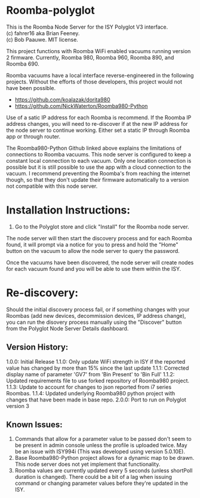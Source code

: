 # Roomba-polyglot
This is the Roomba Node Server for the ISY Polyglot V3 interface.  
(c) fahrer16 aka Brian Feeney.  
(c) Bob Paauwe.
MIT license. 

This project functions with Roomba WiFi enabled vacuums running version 2 firmware.  Currently, Roomba 980, Roomba 960, Roomba 890, and Roomba 690.

Roomba vacuums have a local interface reverse-engineered in the following projects.  Without the efforts of those developers, this project would not have been possible.
 * https://github.com/koalazak/dorita980
 * https://github.com/NickWaterton/Roomba980-Python

Use of a satic IP address for each Roomba is recommend.  If the Roomba IP address changes, you will need to re-discover if at the new IP address for the node server to continue working.  Either set a static IP through Roomba app or through router.

The Roomba980-Python Github linked above explains the limitations of connections to Roomba vacuums.  This node server is configured to keep a constant local connection to each vacuum.  Only one location connection is possible but it is still possible to use the app with a cloud connection to the vacuum.  I recommend preventing the Roomba's from reaching the internet though, so that they don't update their firmware automatically to a version not compatible with this node server.
 
# Installation Instructions:
1. Go to the Polyglot store and click "Install" for the Roomba node server.

The node server will then start the discovery process and for each Roomba found, it will prompt via a notice for you to press and hold the "Home" button on the vacuum to allow the node server to query the password.

Once the vacuums have been discovered, the node server will create nodes for each vacuum found and you will be able to use them within the ISY.

# Re-discovery:
Should the initial discovery process fail, or if something changes with your Roombas (add new devices, decommission devices, IP address change), you can run the disovery process manually using the "Discover" button from the Polyglot Node Server Details dashboard.
  
## Version History:
1.0.0: Initial Release
1.1.0: Only update WiFi strength in ISY if the reported value has changed by more than 15% since the last update
1.1.1: Corrected display name of parameter 'GV7' from 'Bin Present' to 'Bin Full'
1.1.2: Updated requirements file to use forked repository of Roomba980 project.
1.1.3: Update to account for changes to json reported from i7 series Roombas.
1.1.4: Updated underlying Roomba980 python project with changes that have been made in base repo.
2.0.0: Port to run on Polyglot version 3

## Known Issues:
1. Commands that allow for a parameter value to be passed don't seem to be present in admin console unless the profile is uploaded twice.  May be an issue with ISY994i (This was developed using version 5.0.10E).
2. Base Roomba980-Python project allows for a dynamic map to be drawn.  This node server does not yet implement that functionality.
3. Roomba values are currently updated every 5 seconds (unless shortPoll duration is changed).  There could be a bit of a lag when issuing command or changing parameter values before they're updated in the ISY.
